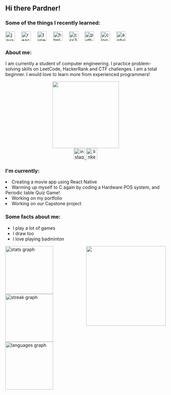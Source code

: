 <h2 align="left">Hi there Pardner!</h2>

<h3 align="left">Some of the things I recently learned:</h3>

<div align="left">
  <img src="https://cdn.jsdelivr.net/gh/devicons/devicon/icons/javascript/javascript-original.svg" height="30" alt="javascript logo"  />
  <img width="12" />
  <img src="https://cdn.jsdelivr.net/gh/devicons/devicon/icons/react/react-original.svg" height="30" alt="react logo"  />
  <img width="12" />
  <img src="https://cdn.jsdelivr.net/gh/devicons/devicon/icons/typescript/typescript-original.svg" height="30" alt="typescript logo"  />
  <img width="12" />
  <img src="https://cdn.jsdelivr.net/gh/devicons/devicon/icons/html5/html5-original.svg" height="30" alt="html5 logo"  />
  <img width="12" />
  <img src="https://cdn.jsdelivr.net/gh/devicons/devicon/icons/css3/css3-original.svg" height="30" alt="css3 logo"  />
  <img width="12" />
  <img src="https://cdn.jsdelivr.net/gh/devicons/devicon/icons/python/python-original.svg" height="30" alt="python logo"  />
  <img width="12" />
  <img src="https://cdn.jsdelivr.net/gh/devicons/devicon/icons/c/c-original.svg" height="30" alt="c logo"  />
  <img width="12" />
  <img src="https://cdn.jsdelivr.net/gh/devicons/devicon/icons/arduino/arduino-original.svg" height="30" alt="arduino logo"  />
</div>

<h3 align="left">About me:</h3>

<p align="left">I am currently a student of computer engineering. I practice problem-solving skills on LeetCode, HackerRank and CTF challenges. I am a total beginner. I would love to learn more from experienced programmers!</p>

<div align="center">
  <img height="209" src="https://cdna.artstation.com/p/assets/images/images/030/828/406/original/tj-austria-kj.gif?1601786671"  />
</div>

<div align="center">
  <a href="https://www.instagram.com/aisha_urbanoo/" target="_blank">
    <img src="https://img.shields.io/static/v1?message=Instagram&logo=instagram&label=&color=8569E4&logoColor=white&labelColor=&style=flat" height="35" alt="instagram logo"  />
  </a>
  <a href="https://www.linkedin.com/in/urbano-aisha-kelsey-m-83a3b1244/" target="_blank">
    <img src="https://img.shields.io/static/v1?message=LinkedIn&logo=linkedin&label=&color=8569E4&logoColor=white&labelColor=&style=flat" height="35" alt="linkedin logo"  />
  </a>
</div>

<h3 align="left">I'm currently:</h3>
  <li>Creating a movie app using React Native</li>
  <li>Warming up myself to C again by coding a Hardware POS system, and Periodic table Quiz Game!</li>
  <li>Working on my portfolio</li> 
  <li>Working on our Capstone project</li> 

<h3 align="left">Some facts about me:</h3>

<ul align="left">
  <li>I play a lot of games</li>
  <li>I draw too</li>
  <li>I love playing badminton</li>
</ul>

<div style="display: flex; justify-content: space-between;">
  <div>
    <img src="https://github-readme-stats.vercel.app/api?username=BweepBwop&hide_title=false&hide_rank=false&show_icons=true&include_all_commits=true&count_private=true&disable_animations=false&theme=tokyonight&locale=en&hide_border=false" height="150" alt="stats graph"  />
    <img src="https://streak-stats.demolab.com?user=BweepBwop&locale=en&mode=daily&theme=tokyonight&hide_border=false&border_radius=5" height="150" alt="streak graph"  />
    <img src="https://github-readme-stats.vercel.app/api/top-langs?username=BweepBwop&locale=en&hide_title=false&layout=compact&card_width=320&langs_count=5&theme=tokyonight&hide_border=false" height="150" alt="languages graph"  />
  </div>
  <img height="250" src="https://media.giphy.com/media/jubLJwkWhtqmOA2bJg/giphy.gif"  />
</div>

